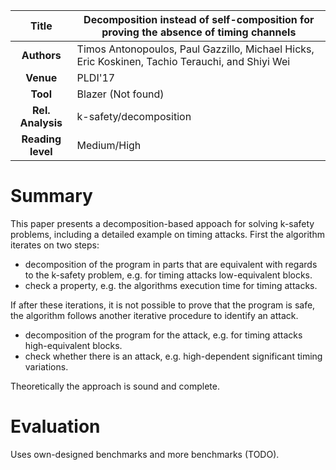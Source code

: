 | **Title**     | Decomposition instead of self-composition for proving the absence of timing channels |
|:-------------:|--------------------------------------------------------------------------------------| 
| **Authors**   | Timos Antonopoulos, Paul Gazzillo, Michael Hicks, Eric Koskinen, Tachio Terauchi, and Shiyi Wei |
| **Venue**     | PLDI'17                                                                              |
| **Tool**      | Blazer (Not found)                                                                   |
| **Rel. Analysis** | k-safety/decomposition                                                           |
| **Reading level** | Medium/High                                                                      |



# Summary

This paper presents a decomposition-based appoach for solving  k-safety problems, including
a detailed example on timing attacks.
First the algorithm iterates on two steps:
- decomposition of the program in parts that are equivalent with regards to the
k-safety problem, e.g. for timing attacks low-equivalent blocks.
- check a property, e.g. the algorithms execution time for timing attacks.

If after these iterations, it is not possible to prove that the program is safe, 
the algorithm follows another iterative procedure to identify an attack.
- decomposition of the program for the attack, e.g. for timing attacks high-equivalent blocks.
- check whether there is an attack, e.g. high-dependent significant timing variations.


Theoretically the approach is sound and complete.

# Evaluation
Uses own-designed benchmarks and more benchmarks (TODO).


